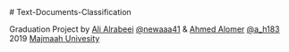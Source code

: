 <link href="https://stackpath.bootstrapcdn.com/font-awesome/4.7.0/css/font-awesome.min.css" rel="stylesheet" integrity="sha384-wvfXpqpZZVQGK6TAh5PVlGOfQNHSoD2xbE+QkPxCAFlNEevoEH3Sl0sibVcOQVnN" crossorigin="anonymous">
# Text-Documents-Classification

Graduation Project by [Ali Alrabeei](https://github.com/newaaa41/) <i class="fab fa-twitter"></i>[@newaaa41](https://twitter.com/newaaa41"twitter") & [Ahmed Alomer](https://github.com/a_h183) <i class="fab fa-twitter"></i>[@a_h183](https://twitter.com/a_h183"twitter") 2019 [Majmaah Univesity](https://www.mu.edu.sa/)

